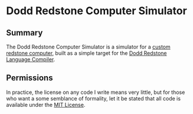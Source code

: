 Dodd Redstone Computer Simulator
================================


Summary
-------

The Dodd Redstone Computer Simulator is a simulator for a [custom redstone computer](https://www.curseforge.com/minecraft/modpacks/drc-redstone-computing-pack), built as a simple target for the [Dodd Redstone Language Compiler](https://github.com/turbodiesel4598/Dodd-Redstone-Language-Compiler).


Permissions
-----------

In practice, the license on any code I write means very little, but for those who want a some semblance of formality, let it be stated that all code is available under the [MIT License](https://github.com/turbodiesel4598/Dodd-Redstone-Computer-Simulator/blob/main/LICENSE.md).
